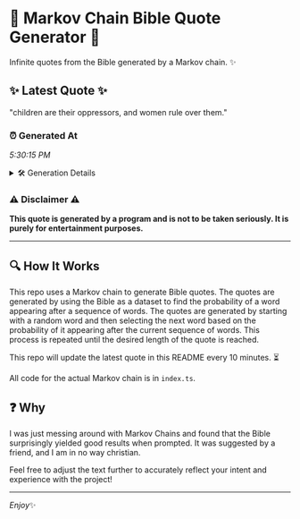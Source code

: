 # 📖 Markov Chain Bible Quote Generator 📖

Infinite quotes from the Bible generated by a Markov chain. ✨

## ✨ Latest Quote ✨
"children are their oppressors, and women rule over them."

### ⏰ Generated At
*5:30:15 PM*

<details>
    <summary>🛠️ Generation Details</summary>
    <p>
        <strong>🌱 Seed:</strong> children<br>
        <strong>🔄 Iterations:</strong> 8<br>
        <strong>📜 Context History:</strong><br>[ children ]: are<br>[ children, are ]: their<br>[ children, are, their ]: oppressors,<br>[ children, are, their, oppressors, ]: and<br>[ children, are, their, oppressors,, and ]: women<br>[ children, are, their, oppressors,, and, women ]: rule<br>[ are, their, oppressors,, and, women, rule ]: over<br>[ their, oppressors,, and, women, rule, over ]: them.<br>
    </p>
</details>

### ⚠️ Disclaimer ⚠️
**This quote is generated by a program and is not to be taken seriously. It is purely for entertainment purposes.**

---

## 🔍 How It Works

This repo uses a Markov chain to generate Bible quotes. The quotes are generated by using the Bible as a dataset to find the probability of a word appearing after a sequence of words. The quotes are generated by starting with a random word and then selecting the next word based on the probability of it appearing after the current sequence of words. This process is repeated until the desired length of the quote is reached.

This repo will update the latest quote in this README every 10 minutes. ⏳

All code for the actual Markov chain is in `index.ts`.

## ❓ Why

I was just messing around with Markov Chains and found that the Bible surprisingly yielded good results when prompted. 
It was suggested by a friend, and I am in no way christian.

Feel free to adjust the text further to accurately reflect your intent and experience with the project!

---

*Enjoy*✨

